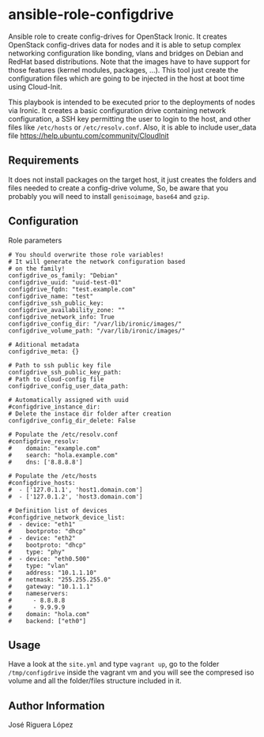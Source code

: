 # ansible-role-configdrive

Ansible role to create config-drives for OpenStack Ironic. 
It creates OpenStack config-drives data for nodes and it is able
to setup complex networking configuration like bonding, vlans 
and bridges on Debian and RedHat based distributions. Note 
that the images have to have support for those features 
(kernel modules, packages, ...). This tool just create the 
configuration files which are going to be injected in the host at 
boot time using Cloud-Init.

This playbook is intended to be executed prior to the deployments 
of nodes via Ironic. It creates a basic configuration drive 
containing network configuration, a SSH key permitting the 
user to login to the host, and other files like `/etc/hosts` or 
`/etc/resolv.conf`. Also, it is able to include user_data 
file https://help.ubuntu.com/community/CloudInit


## Requirements

It does not install packages on the target host, it just creates the 
folders and files needed to create a config-drive volume, So, be 
aware that you probably you will need to install `genisoimage`, 
`base64` and `gzip`.


## Configuration

Role parameters
```
# You should overwrite those role variables!
# It will generate the network configuration based
# on the family!
configdrive_os_family: "Debian"
configdrive_uuid: "uuid-test-01"
configdrive_fqdn: "test.example.com"
configdrive_name: "test"
configdrive_ssh_public_key:
configdrive_availability_zone: ""
configdrive_network_info: True
configdrive_config_dir: "/var/lib/ironic/images/"
configdrive_volume_path: "/var/lib/ironic/images/"

# Aditional metadata
configdrive_meta: {}

# Path to ssh public key file
configdrive_ssh_public_key_path:
# Path to cloud-config file
configdrive_config_user_data_path:

# Automatically assigned with uuid
#configdrive_instance_dir:
# Delete the instace dir folder after creation
configdrive_config_dir_delete: False

# Populate the /etc/resolv.conf
#configdrive_resolv:
#    domain: "example.com"
#    search: "hola.example.com"
#    dns: ['8.8.8.8']

# Populate the /etc/hosts
#configdrive_hosts:
#  - ['127.0.1.1', 'host1.domain.com']
#  - ['127.0.1.2', 'host3.domain.com']

# Definition list of devices
#configdrive_network_device_list:
#  - device: "eth1"
#    bootproto: "dhcp"
#  - device: "eth2"
#    bootproto: "dhcp"
#    type: "phy"
#  - device: "eth0.500"
#    type: "vlan"
#    address: "10.1.1.10"
#    netmask: "255.255.255.0"
#    gateway: "10.1.1.1"
#    nameservers: 
#      - 8.8.8.8
#      - 9.9.9.9
#    domain: "hola.com"
#    backend: ["eth0"]
```

## Usage

Have a look at the `site.yml` and type `vagrant up`, go to the folder
`/tmp/configdrive` inside the vagrant vm and you will see the compresed
iso volume and all the folder/files structure included in it. 


## Author Information

José Riguera López
